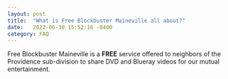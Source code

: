 ```yaml
---
layout: post
title:  "What is Free Blockbuster Maineville all about?"
date:   2022-06-30 15:52:16 -0400
category: FAQ
---
```

Free Blockbuster Maineville is a **FREE** service offered to neighbors of the Providence sub-division to share DVD
and Blueray videos for our mutual entertainment.